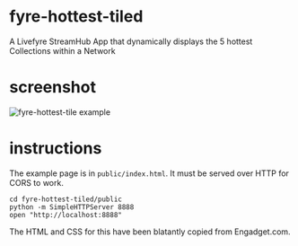 # fyre-hottest-tiled

A Livefyre StreamHub App that dynamically displays the 5 hottest Collections within a Network

# screenshot

![fyre-hottest-tile example](http://gobengo.github.com/fyre-hottest-tiled/images/screenshot.png)

# instructions
The example page is in `public/index.html`. It must be served over HTTP for CORS to work.

    cd fyre-hottest-tiled/public
    python -m SimpleHTTPServer 8888
    open "http://localhost:8888"

The HTML and CSS for this have been blatantly copied from Engadget.com.
